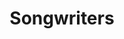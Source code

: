 ---
title: Songwriters
crosslinks:
- Songwriting
- MusicInTheMaking
- MusicCritique
- getdisciplined
- indie_uk
- deadline_writers
- musicmakers
- GetMotivated
- lyrics
- CoverMySong
- atlantamusic
- CageTheElephant
- ThisIsOurMusic
- singing
- selfmusic
- WeAreTheMusicMakers
- songwriterscircle
- SongwritingPrompts
- songaweek
- OCPoetry
---